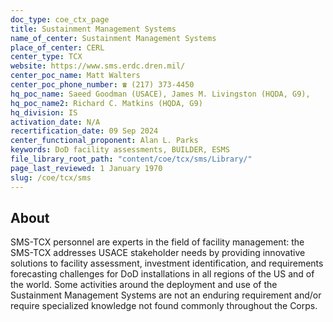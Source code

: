 ```yaml
---
doc_type: coe_ctx_page 
title: Sustainment Management Systems
name_of_center: Sustainment Management Systems
place_of_center: CERL
center_type: TCX
website: https://www.sms.erdc.dren.mil/
center_poc_name: Matt Walters
center_poc_phone_number: ☎ (217) 373-4450
hq_poc_name: Saeed Goodman (USACE), James M. Livingston (HQDA, G9),
hq_poc_name2: Richard C. Matkins (HQDA, G9)
hq_division: IS
activation_date: N/A
recertification_date: 09 Sep 2024
center_functional_proponent: Alan L. Parks
keywords: DoD facility assessments, BUILDER, ESMS
file_library_root_path: "content/coe/tcx/sms/Library/" 
page_last_reviewed: 1 January 1970 
slug: /coe/tcx/sms
---
```


## About 

SMS-TCX personnel are experts in the field of facility management: the SMS-TCX addresses USACE stakeholder needs by providing innovative solutions to facility assessment, investment identification, and requirements forecasting challenges for DoD installations in all regions of the US and of the world. Some activities around the deployment and use of the Sustainment Management Systems are not an enduring requirement and/or require specialized knowledge not found commonly throughout the Corps. 

 
